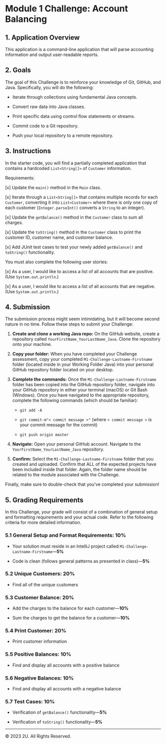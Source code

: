 # Module 1 Challenge: Account Balancing

## 1. Application Overview

This application is a command-line application that will parse accounting information and output user-readable reports.

## 2. Goals

The goal of this Challenge is to reinforce your knowledge of Git, GitHub, and Java. Specifically, you will do the following:

* Iterate through collections using fundamental Java concepts.

* Convert raw data into Java classes.

* Print specific data using control flow statements or streams.

* Commit code to a Git repository.

* Push your local repository to a remote repository.

## 3. Instructions

In the starter code, you will find a partially completed application that contains a hardcoded `List<String[]>` of `Customer` information.  

Requirements:

[x] Update the `main()` method in the `Main` class.

[x] Iterate through a `List<String[]>` that contains multiple records for each `Customer`, converting it into `List<Customer>` where there is only one copy of each customer (`Integer.parseInt()` converts a `String` to an integer).

[x] Update the `getBalance()` method in the `Customer` class to sum all charges.

[x] Update the `toString()` method in the `Customer` class to print the customer ID, customer name, and customer balance.

[x] Add JUnit test cases to test your newly added `getBalance()` and `toString()` functionality.

You must also complete the following user stories:

[x] As a user, I would like to access a list of all accounts that are positive. (Use `System.out.println`.)

[x] As a user, I would like to access a list of all accounts that are negative. (Use `System.out.println`.)

## 4. Submission

The submission process might seem intimidating, but it will become second nature in no time. Follow these steps to submit your Challenge:

1. **Create and clone a working Java repo:** On the GitHub website, create a repository called `YourFirstName_YourLastName_Java`. Clone the repository onto your machine.

2. **Copy your folder:** When you have completed your Challenge assessment, copy your completed `M1-Challenge-Lastname-Firstname` folder (located inside in your Working Folder Java) into your personal GitHub repository folder located on your desktop.

3. **Complete the commands:** Once the `M1-Challenge-Lastname-Firstname` folder has been copied into the GitHub repository folder, navigate into your GitHub repository in either your terminal (macOS) or Git Bash (Windows). Once you have navigated to the appropriate repository, complete the following commands (which should be familiar):

    * `git add -A`

    * `git commit-m"< commit message >"` (where `< commit message >` is your commit message for the commit)

    * `git push origin master`

4. **Navigate:** Open your personal GitHub account. Navigate to the  `YourFirstName_YourLastName_Java` repository.

5. **Confirm:** Select the `M1-Challenge-Lastname-Firstname` folder that you created and uploaded. Confirm that ALL of the expected projects have been included inside that folder. Again, the folder name should be related to the module associated with the Challenge.

Finally, make sure to double-check that you've completed your submission!

## 5. Grading Requirements

In this Challenge, your grade will consist of a combination of general setup and formatting requirements and your actual code. Refer to the following criteria for more detailed information.

### 5.1 General Setup and Format Requirements: 10%

* Your solution must reside in an IntelliJ project called `M1-Challenge-Lastname-Firstname`&mdash;**5%**

* Code is clean (follows general patterns as presented in class)&mdash;**5%**

### 5.2 Unique Customers: 20%

* Find all of the unique customers

### 5.3 Customer Balance: 20%

* Add the charges to the balance for each customer&mdash;**10%**

* Sum the charges to get the balance for a customer&mdash;**10%**

### 5.4 Print Customer: 20%

* Print customer information

### 5.5 Positive Balances: 10%

* Find and display all accounts with a positive balance

### 5.6 Negative Balances: 10%

* Find and display all accounts with a negative balance

### 5.7 Test Cases: 10%

* Verification of `getBalance()` functionality&mdash;**5%**

* Verification of `toString()` functionality&mdash;**5%**

---

© 2023 2U. All Rights Reserved.
